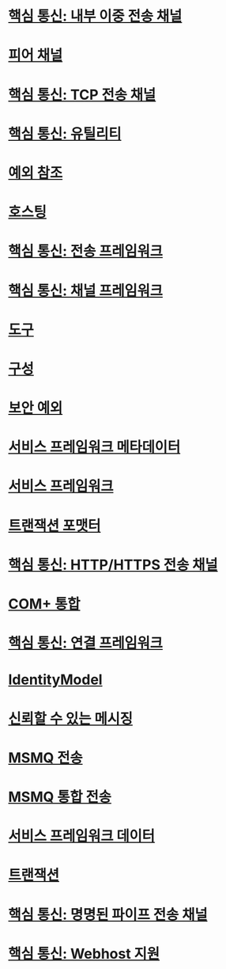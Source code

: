 # [핵심 통신: 내부 이중 전송 채널](core-communications-internal-duplex-transport-channels.md)
# [피어 채널](peer-channel.md)
# [핵심 통신: TCP 전송 채널](core-communications-tcp-transport-channels.md)
# [핵심 통신: 유틸리티](core-communications-utilities.md)
# [예외 참조](index.md)
# [호스팅](hosting-exceptions.md)
# [핵심 통신: 전송 프레임워크](core-communications-transport-framework.md)
# [핵심 통신: 채널 프레임워크](core-communications-channel-framework.md)
# [도구](tools.md)
# [구성](configuration.md)
# [보안 예외](security-exceptions.md)
# [서비스 프레임워크 메타데이터](service-framework-metadata.md)
# [서비스 프레임워크](service-framework.md)
# [트랜잭션 포맷터](transaction-formatter.md)
# [핵심 통신: HTTP/HTTPS 전송 채널](core-communications-http-https-transport-channels.md)
# [COM+ 통합](com-integration.md)
# [핵심 통신: 연결 프레임워크](core-communications-connection-framework.md)
# [IdentityModel](identitymodel-exceptions.md)
# [신뢰할 수 있는 메시징](reliable-messaging.md)
# [MSMQ 전송](msmq-transport.md)
# [MSMQ 통합 전송](msmq-integration-transport.md)
# [서비스 프레임워크 데이터](service-framework-data.md)
# [트랜잭션](transaction-exceptions.md)
# [핵심 통신: 명명된 파이프 전송 채널](core-communications-named-pipe-transport-channels.md)
# [핵심 통신: Webhost 지원](core-communications-webhost-support.md)

